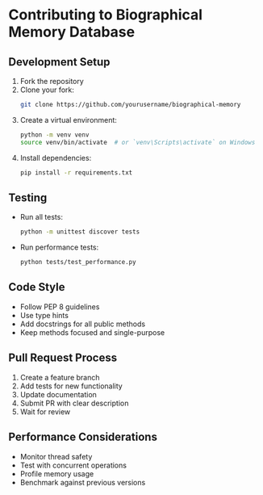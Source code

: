 # Contributing to Biographical Memory Database

## Development Setup
1. Fork the repository
2. Clone your fork:
   ```bash
   git clone https://github.com/yourusername/biographical-memory
   ```
3. Create a virtual environment:
   ```bash
   python -m venv venv
   source venv/bin/activate  # or `venv\Scripts\activate` on Windows
   ```
4. Install dependencies:
   ```bash
   pip install -r requirements.txt
   ```

## Testing
- Run all tests:
  ```bash
  python -m unittest discover tests
  ```
- Run performance tests:
  ```bash
  python tests/test_performance.py
  ```

## Code Style
- Follow PEP 8 guidelines
- Use type hints
- Add docstrings for all public methods
- Keep methods focused and single-purpose

## Pull Request Process
1. Create a feature branch
2. Add tests for new functionality
3. Update documentation
4. Submit PR with clear description
5. Wait for review

## Performance Considerations
- Monitor thread safety
- Test with concurrent operations
- Profile memory usage
- Benchmark against previous versions 